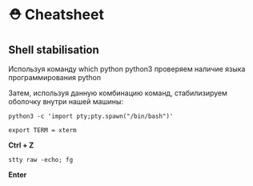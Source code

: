 # ⛑ Cheatsheet

## Shell stabilisation&#x20;

Используя команду which python python3 проверяем наличие языка программирования python

Затем, используя данную комбинацию команд, стабилизируем оболочку внутри нашей машины:

`python3 -c 'import pty;pty.spawn("/bin/bash")'`

`export TERM = xterm`&#x20;

**Ctrl + Z**

`stty raw -echo; fg`

**Enter**
